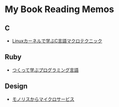 # My Book Reading Memos

## C

- [Linuxカーネルで学ぶC言語マクロテクニック](./c_language/c_language_macro_technique.md)

## Ruby

- [つくって学ぶプログラミング言語](./ruby/ruby-uscheme/README.md)

## Design

- [モノリスからマイクロサービス](./design/Monolith_to_Microservices.md)